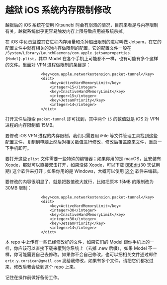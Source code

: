 # 越狱 iOS 系统内存限制修改

越狱后的 iOS 系统在使用 Kitsunebi 时会有崩溃的情况，目前来看是与内存限制有关，越狱系统似乎更容易触发内存上限导致应用被系统杀掉。

在 iOS 中负责监控其它进程内存用量和杀掉超出限制的进程叫做 Jetsam，在它的配置文件中就有相关的对内存做限制的配置，它的配置文件一般在 `/System/Library/LaunchDaemons/com.apple.jetsamproperties.{Model}.plist`，其中 Model 在各个手机上可能都不一样，也有可能有多个这样的文件。里面对 VPN 进程做限制的条目是：
```
				<key>com.apple.networkextension.packet-tunnel</key>
				<dict>
					<key>ActiveHardMemoryLimit</key>
					<integer>15</integer>
					<key>InactiveHardMemoryLimit</key>
					<integer>15</integer>
					<key>JetsamPriority</key>
					<integer>14</integer>
				</dict>
```
打开文件后搜索 `packet-tunnel` 即可找到，其中两个 `15` 的数值就是 iOS 对 VPN 进程的内存限制值 15MB。

要修改 iOS VPN 进程的内存限制，我们只需要用 iFile 等文件管理工具找到这些配置文件，复制到电脑上然后对相关数值进行修改，修改后覆盖原来文件，重启一下手机即可。

要打开这些 `plist` 文件需要一些特殊的编辑器；如果你用的是 macOS，且安装有 Xcode，那就可以直接双击打开，如果没装 Xcode，可以下载 [BBEdit](https://s3.amazonaws.com/BBSW-download/BBEdit_12.6.1.dmg)(30 天试用期) 这个软件来打开；如果你用的是 Windows，大概可以使用 [这个](http://www.johnwordsworth.com/downloads/plistpad/plist-pad-x64-installer-0-1-0.exe) 软件来编辑。

要修改的内容很明显了，就是把数值改大就行，比如把原本 15MB 的限制改为 30MB 限制：
```
				<key>com.apple.networkextension.packet-tunnel</key>
				<dict>
					<key>ActiveHardMemoryLimit</key>
					<integer>30</integer>
					<key>InactiveHardMemoryLimit</key>
					<integer>30</integer>
					<key>JetsamPriority</key>
					<integer>14</integer>
				</dict>
```

本 repo 中上传有一些已经修改好的文件，如果它们的 Model 跟你手机上的一样，你应该可以直接下载来覆到你系统上（去掉 .new 后缀），如果 Model 不一样，你可能需要自己去修改。如果你不会自己修改，也可以把相关文件通过邮件 `eric.y.corsican@gmail.com` 发给我修改，如果有多个文件，请把它们都发过来，修改后我会放到这个 repo 上来。

记住在操作前做好备份工作。
